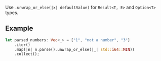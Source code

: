 Use `.unwrap_or_else(|x| defaultValue)` for `Result<T, E>` and `Option<T>` types.

## Example

```rust
let parsed_numbers: Vec<_> = ["1", "not a number", "3"]
    .iter()
    .map(|n| n.parse().unwrap_or_else(|_| std::i64::MIN))
    .collect();
```